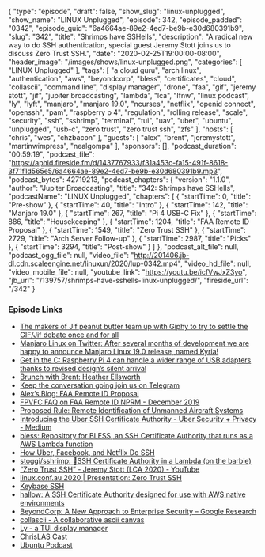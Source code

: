 {
  "type": "episode",
  "draft": false,
  "show_slug": "linux-unplugged",
  "show_name": "LINUX Unplugged",
  "episode": 342,
  "episode_padded": "0342",
  "episode_guid": "6a4664ae-89e2-4ed7-be9b-e30d680391b9",
  "slug": "342",
  "title": "Shrimps have SSHells",
  "description": "A radical new way to do SSH authentication, special guest Jeremy Stott joins us to discuss Zero Trust SSH.",
  "date": "2020-02-25T19:00:00-08:00",
  "header_image": "/images/shows/linux-unplugged.png",
  "categories": [
    "LINUX Unplugged"
  ],
  "tags": [
    "a cloud guru",
    "arch linux",
    "authentication",
    "aws",
    "beyondcorp",
    "bless",
    "certificates",
    "cloud",
    "collascii",
    "command line",
    "display manager",
    "drone",
    "faa",
    "gif",
    "jeremy stott",
    "jif",
    "jupiter broadcasting",
    "lambda",
    "lca",
    "lfnw",
    "linux podcast",
    "ly",
    "lyft",
    "manjaro",
    "manjaro 19.0",
    "ncurses",
    "netflix",
    "openid connect",
    "openssh",
    "pam",
    "raspberry p 4",
    "regulation",
    "rolling release",
    "scale",
    "security",
    "ssh",
    "sshrimp",
    "terminal",
    "tui",
    "uav",
    "uber",
    "ubuntu",
    "unplugged",
    "usb-c",
    "zero trust",
    "zero trust ssh",
    "zfs"
  ],
  "hosts": [
    "chris",
    "wes",
    "chzbacon"
  ],
  "guests": [
    "alex",
    "brent",
    "jeremystott",
    "martinwimpress",
    "nealgompa"
  ],
  "sponsors": [],
  "podcast_duration": "00:59:19",
  "podcast_file": "https://aphid.fireside.fm/d/1437767933/f31a453c-fa15-491f-8618-3f71f1d565e5/6a4664ae-89e2-4ed7-be9b-e30d680391b9.mp3",
  "podcast_bytes": 42719213,
  "podcast_chapters": {
    "version": "1.1.0",
    "author": "Jupiter Broadcasting",
    "title": "342: Shrimps have SSHells",
    "podcastName": "LINUX Unplugged",
    "chapters": [
      {
        "startTime": 0,
        "title": "Pre-show"
      },
      {
        "startTime": 40,
        "title": "Intro"
      },
      {
        "startTime": 142,
        "title": "Manjaro 19.0"
      },
      {
        "startTime": 267,
        "title": "Pi 4 USB-C Fix"
      },
      {
        "startTime": 886,
        "title": "Housekeeping"
      },
      {
        "startTime": 1204,
        "title": "FAA Remote ID Proposal"
      },
      {
        "startTime": 1549,
        "title": "Zero Trust SSH"
      },
      {
        "startTime": 2729,
        "title": "Arch Server Follow-up"
      },
      {
        "startTime": 2987,
        "title": "Picks"
      },
      {
        "startTime": 3294,
        "title": "Post-show"
      }
    ]
  },
  "podcast_alt_file": null,
  "podcast_ogg_file": null,
  "video_file": "http://201406.jb-dl.cdn.scaleengine.net/linuxun/2020/lup-0342.mp4",
  "video_hd_file": null,
  "video_mobile_file": null,
  "youtube_link": "https://youtu.be/icfVwJxZ3yo",
  "jb_url": "/139757/shrimps-have-sshells-linux-unplugged/",
  "fireside_url": "/342"
}


### Episode Links

  * [The makers of Jif peanut butter team up with Giphy to try to settle the GIF/Jif debate once and for all](https://www.theverge.com/tldr/2020/2/25/21147389/jif-peanut-butter-giphy-settle-gif-pronunciation-debate "The makers of Jif peanut butter team up with Giphy to try to settle the GIF/Jif debate once and for all")
  * [Manjaro Linux on Twitter: After several months of development we are happy to announce Manjaro Linux 19.0 release, named Kyria!](https://twitter.com/manjarolinux/status/1232272869062848513?s=12 "Manjaro Linux on Twitter: After several months of development we are happy to announce Manjaro Linux 19.0 release, named Kyria!")
  * [Get in the C: Raspberry Pi 4 can handle a wider range of USB adapters thanks to revised design’s silent arrival](https://www.theregister.co.uk/2020/02/21/pi_4_fixed "Get in the C: Raspberry Pi 4 can handle a wider range of USB adapters thanks to revised design’s silent arrival")
  * [Brunch with Brent: Heather Ellsworth](https://extras.show/57 "Brunch with Brent: Heather Ellsworth")
  * [Keep the conversation going join us on Telegram](https://jupiterbroadcasting.com/telegram "Keep the conversation going join us on Telegram")
  * [Alex’s Blog: FAA Remote ID Proposal](https://blog.ktz.me/faa-remote-id-proposal/ "Alex’s Blog: FAA Remote ID Proposal")
  * [FPVFC FAQ on FAA Remote ID NPRM - December 2019](https://fpvfc.org/remote-id-nprm-faq "FPVFC FAQ on FAA Remote ID NPRM - December 2019")
  * [Proposed Rule: Remote Identification of Unmanned Aircraft Systems](https://www.federalregister.gov/documents/2019/12/31/2019-28100/remote-identification-of-unmanned-aircraft-systems "Proposed Rule: Remote Identification of Unmanned Aircraft Systems")
  * [Introducing the Uber SSH Certificate Authority - Uber Security + Privacy - Medium](https://medium.com/uber-security-privacy/introducing-the-uber-ssh-certificate-authority-4f840839c5cc "Introducing the Uber SSH Certificate Authority - Uber Security + Privacy - Medium")
  * [bless: Repository for BLESS, an SSH Certificate Authority that runs as a AWS Lambda function](https://github.com/Netflix/bless "bless: Repository for BLESS, an SSH Certificate Authority that runs as a AWS Lambda function")
  * [How Uber, Facebook, and Netflix Do SSH](https://gravitational.com/blog/how_uber_netflix_facebook_do_ssh/ "How Uber, Facebook, and Netflix Do SSH")
  * [stoggi/sshrimp: 🦐SSH Certificate Authority in a Lambda (on the barbie)](https://github.com/stoggi/sshrimp "stoggi/sshrimp: 🦐SSH Certificate Authority in a Lambda \(on the barbie\)")
  * [“Zero Trust SSH” - Jeremy Stott (LCA 2020) - YouTube](https://www.youtube.com/watch?v=lYzklWPTbsQ "“Zero Trust SSH” - Jeremy Stott \(LCA 2020\) - YouTube")
  * [linux.conf.au 2020 | Presentation: Zero Trust SSH](https://lca2020.linux.org.au/schedule/presentation/54/ "linux.conf.au 2020 | Presentation: Zero Trust SSH")
  * [Keybase SSH](https://keybase.io/blog/keybase-ssh-ca "Keybase SSH")
  * [hallow: A SSH Certificate Authority designed for use with AWS native environments](https://github.com/hallowauth/hallow "hallow: A SSH Certificate Authority designed for use with AWS native environments")
  * [BeyondCorp: A New Approach to Enterprise Security – Google Research](https://research.google/pubs/pub43231/ "BeyondCorp: A New Approach to Enterprise Security – Google Research")
  * [collascii - A collaborative ascii canvas](https://github.com/olin/collascii "collascii - A collaborative ascii canvas")
  * [Ly - a TUI display manager](https://github.com/cylgom/ly "Ly - a TUI display manager")
  * [ChrisLAS Cast](https://chrislas.com/ "ChrisLAS Cast")
  * [Ubuntu Podcast](https://ubuntupodcast.org/ "Ubuntu Podcast")


